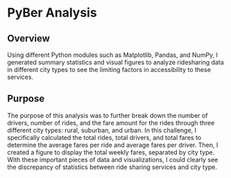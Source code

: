 # PyBer Analysis

## Overview

Using different Python modules such as Matplotlib, Pandas, and NumPy, I generated summary statistics and visual figures to analyze ridesharing data in different city types to see the limiting factors in accessibility to these services.

## Purpose

The purpose of this analysis was to further break down the number of drivers, number of rides, and the fare amount for the rides through three different city types: rural, suburban, and urban. In this challenge, I specifically calculated the total rides, total drivers, and total fares to determine the average fares per ride and average fares per driver. Then, I created a figure to display the total weekly fares, separated by city type. With these important pieces of data and visualizations, I could clearly see the discrepancy of statistics between ride sharing services and city type.
